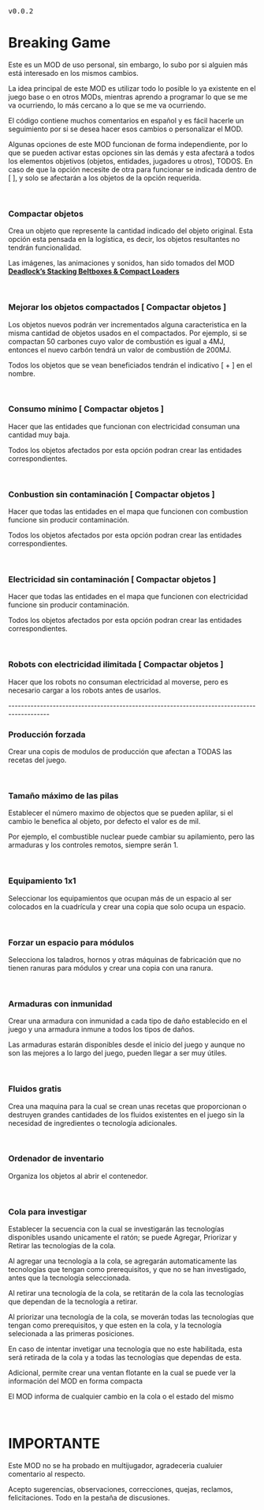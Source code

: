 <pre>v0.0.2</pre>

<h1>Breaking Game</h1>

<p>Este es un MOD de uso personal, sin embargo, lo subo por si alguien más está interesado en los mismos cambios.</p>

<p>La idea principal de este MOD es utilizar todo lo posible lo ya existente en el juego base o en otros MODs, mientras aprendo a programar lo que se me va ocurriendo, lo más cercano a lo que se me va ocurriendo.</p>

<p>El código contiene muchos comentarios en español y es fácil hacerle un seguimiento por si se desea hacer esos cambios o personalizar el MOD.</p>

<p>Algunas opciones de este MOD funcionan de forma independiente, por lo que se pueden activar estas opciones sin las demás y esta afectará a todos los elementos objetivos (objetos, entidades, jugadores u otros), TODOS. En caso de que la opción necesite de otra para funcionar se indicada dentro de [ ], y solo se afectarán a los objetos de la opción requerida.</p>

<br>

<h3>Compactar objetos</h3>

<p>Crea un objeto que represente la cantidad indicado del objeto original. Esta opción esta pensada en la logística, es decir, los objetos resultantes no tendrán funcionalidad.</p>

<p>Las imágenes, las animaciones y sonidos, han sido tomados del MOD
<strong><a href="https://mods.factorio.com/mod/deadlock-beltboxes-loaders “Deadlock’s Stacking Beltboxes &amp; Compact Loaders”">Deadlock’s Stacking Beltboxes &amp; Compact Loaders</a></strong></p>

<br><h3>Mejorar los objetos compactados [ Compactar objetos ]</h3>

<p>Los objetos nuevos podrán ver incrementados alguna caracteristica en la misma cantidad de objetos usados en el compactados. Por ejemplo, si se compactan 50 carbones cuyo valor de combustión es igual a 4MJ, entonces el nuevo carbón tendrá un valor de combustión de 200MJ.</p>

<p>Todos los objetos que se vean beneficiados tendrán el indicativo [ + ] en el nombre.</p>

<br>

<h3>Consumo mínimo [ Compactar objetos ]</h3>

<p>Hacer que las entidades que funcionan con electricidad consuman una cantidad muy baja.</p>

<p>Todos los objetos afectados por esta opción podran crear las entidades correspondientes.</p>

<br>

<h3>Conbustion sin contaminación [ Compactar objetos ]</h3>

<p>Hacer que todas las entidades en el mapa que funcionen con combustion funcione sin producir contaminación.</p>

<p>Todos los objetos afectados por esta opción podran crear las entidades correspondientes.</p>

<br>

<h3>Electricidad sin contaminación [ Compactar objetos ]</h3>

<p>Hacer que todas las entidades en el mapa que funcionen con electricidad funcione sin producir contaminación.</p>

<p>Todos los objetos afectados por esta opción podran crear las entidades correspondientes.</p>

<br>

<h3>Robots con electricidad ilimitada [ Compactar objetos ]</h3>

<p>Hacer que los robots no consuman electricidad al moverse, pero es necesario cargar a los robots antes de usarlos.</p>
-------------------------------------------------------------------------------------------

<br>

<h3>Producción forzada</h3>

<p>Crear una copis de modulos de producción que afectan a TODAS las recetas del juego.</p>

<br>

<h3>Tamaño máximo de las pilas</h3>

<p>Establecer el número maximo de objectos que se pueden aplilar, si el cambio le benefica al objeto, por defecto el valor es de mil.</p>

<p>Por ejemplo, el combustible nuclear puede cambiar su apilamiento, pero las armaduras y los controles remotos, siempre serán 1.</p>

<br>

<h3>Equipamiento 1x1</h3>

<p>Seleccionar los equipamientos que ocupan más de un espacio al ser colocados en la cuadrícula y crear una copia que solo ocupa un espacio.</p>

<br>

<h3>Forzar un espacio para módulos</h3>

<p>Selecciona los taladros, hornos y otras máquinas de fabricación que no tienen ranuras para módulos y crear una copia con una ranura.</p>

<br>

<h3>Armaduras con inmunidad</h3>

<p>Crear una armadura con inmunidad a cada tipo de daño establecido en el juego y una armadura inmune a todos los tipos de daños.</p>

<p>Las armaduras estarán disponibles desde el inicio del juego y aunque no son las mejores a lo largo del juego, pueden llegar a ser muy útiles.</p>

<br>

<h3>Fluidos gratis</h3>

<p>Crea una maquina para la cual se crean unas recetas que proporcionan o destruyen grandes cantidades de los fluidos existentes en el juego sin la necesidad de ingredientes o tecnología adicionales.</p>

<br>

<h3>Ordenador de inventario</h3>

<p>Organiza los objetos al abrir el contenedor.</p>

<br>

<h3>Cola para investigar</h3>

<p>Establecer la secuencia con la cual se investigarán las tecnologías disponibles usando unicamente el ratón; se puede Agregar, Priorizar y Retirar las tecnologías de la cola.</p>

<p>Al agregar una tecnología a la cola, se agregarán automaticamente las tecnologías que tengan como prerequisitos, y que no se han investigado, antes que la tecnología seleccionada.</p>

<p>Al retirar una tecnología de la cola, se retitarán de la cola las tecnologías que dependan de la tecnología a retirar.</p>

<p>Al priorizar una tecnología de la cola, se moverán todas las tecnologías que tengan como prerequisitos, y que esten en la cola, y la tecnología selecionada a las primeras posiciones.</p>

<p>En caso de intentar invetigar una tecnología que no este habilitada, esta será retirada de la cola y a todas las tecnologías que dependas de esta.</p>

<p>Adicional, permite crear una ventan flotante en la cual se puede ver la información del MOD en forma compacta</p>

<p>El MOD informa de cualquier cambio en la cola o el estado del mismo</p>

<p></p>

<p></p>

<p></p>

<br>

<h1>IMPORTANTE</h1>

<p>Este MOD no se ha probado en multijugador, agradeceria cualuier comentario al respecto.</p>

<p>Acepto sugerencias, observaciones, correcciones, quejas, reclamos, felicitaciones. Todo en la pestaña de discusiones.</p>
